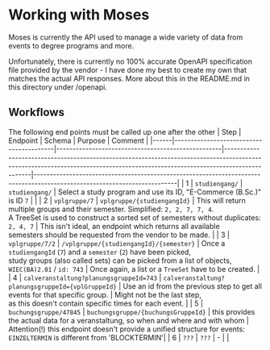 # Working with Moses

Moses is currently the API used to manage a wide variety of data from events to degree programs and
more.

Unfortunately, there is currently no 100% accurate OpenAPI specification file provided by the
vendor - I have done my best to create my own that matches the actual API responses. More about this
in the README.md in this directory under /openapi.

## Workflows

The following end points must be called up one after the other
| Step | Endpoint                                | Schema                                            | Purpose                                                                                                                                                                      | Comment                                                                                                                  |
|------|-----------------------------------------|---------------------------------------------------|------------------------------------------------------------------------------------------------------------------------------------------------------------------------------|--------------------------------------------------------------------------------------------------------------------------|
| 1    | `studiengang/`                          | `studiengang/`                                    | Select a study program and use its ID, "E-Commerce (B.Sc.)" is ID `7`                                                                                                        |                                                                                                                          |
| 2    | `vplgruppe/7`                           | `vplgruppe/{studiengangId}`                       | This will return multiple groups and their semester. Simplified: `2, 2, 7, 7, 4`. <br>A TreeSet is used to construct a sorted set of semesters without duplicates: `2, 4, 7` | This isn't ideal, an endpoint which returns all available<br>semesters should be requested from the vendor to be made.   |
| 3    | `vplgruppe/7/2`                         | `/vplgruppe/{studiengangId}/{semester}`           | Once a `studiengangId` (`7`) and a `semester` (`2`) have been picked, <br>study groups (also called sets) can be picked from a list of objects, `WIEC(BA)2.01` / `id: 743`   | Once again, a list or a `TreeSet` have to be created.                                                                    |
| 4    | `calveranstaltung?planungsgruppeId=743` | `calveranstaltung?planungsgruppeId={vplGruppeId}` | Use an id from the previous step to get all events for that specific group.                                                                                                  | Might not be the last step, <br>as this doesn't contain specific times for each event.                                   |
| 5    | `buchungsgruppe/47845`                  | `buchungsgruppe/{buchungsGruppeId}`               | this provides the actual data for a veranstaltung, so when and where and with whom                                                                                           | Attention(!) this endpoint doesn't provide a unified structure for events: `EINZELTERMIN` is different from 'BLOCKTERMIN'|
| 6    | `???`                                   | `???`                                             | -                                                                                                                                                                            |                                                                                                                          |

